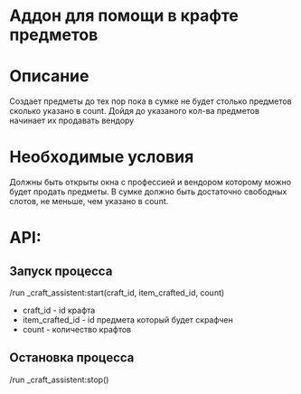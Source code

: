 # Аддон для помощи в крафте предметов

# Описание
Создает предметы до тех пор пока в сумке не будет столько предметов сколько указано в count.
Дойдя до указаного кол-ва предметов начинает их продавать вендору

# Необходимые условия
Должны быть открыты окна с профессией и вендором которому можно будет продать предметы.
В сумке должно быть достаточно свободных слотов, не меньше, чем указано в count.

# API:

## Запуск процесса

/run _craft_assistent:start(craft_id, item_crafted_id, count)
- craft_id - id крафта
- item_crafted_id - id предмета который будет скрафчен
- count - количество крафтов

## Остановка процесса
/run _craft_assistent:stop()
